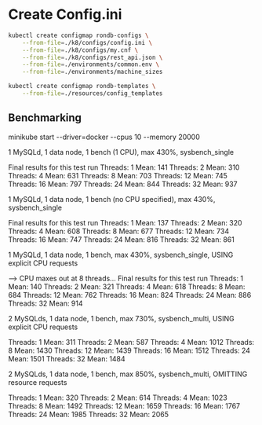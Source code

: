 # Create Config.ini

```bash
kubectl create configmap rondb-configs \
    --from-file=./k8/configs/config.ini \
    --from-file=./k8/configs/my.cnf \
    --from-file=./k8/configs/rest_api.json \
    --from-file=./environments/common.env \
    --from-file=./environments/machine_sizes

kubectl create configmap rondb-templates \
    --from-file=./resources/config_templates
```

## Benchmarking

minikube start --driver=docker --cpus 10 --memory 20000

1 MySQLd, 1 data node, 1 bench (1 CPU), max 430%, sysbench_single

Final results for this test run
Threads: 1 Mean: 141
Threads: 2 Mean: 310
Threads: 4 Mean: 631
Threads: 8 Mean: 703
Threads: 12 Mean: 745
Threads: 16 Mean: 797
Threads: 24 Mean: 844
Threads: 32 Mean: 937

1 MySQLd, 1 data node, 1 bench (no CPU specified), max 430%, sysbench_single

Final results for this test run
Threads: 1 Mean: 137
Threads: 2 Mean: 320
Threads: 4 Mean: 608
Threads: 8 Mean: 677
Threads: 12 Mean: 734
Threads: 16 Mean: 747
Threads: 24 Mean: 816
Threads: 32 Mean: 861

1 MySQLd, 1 data node, 1 bench, max 430%, sysbench_single, USING explicit CPU requests

--> CPU maxes out at 8 threads...
Final results for this test run
Threads: 1 Mean: 140
Threads: 2 Mean: 321
Threads: 4 Mean: 618
Threads: 8 Mean: 684
Threads: 12 Mean: 762
Threads: 16 Mean: 824
Threads: 24 Mean: 886
Threads: 32 Mean: 914

2 MySQLds, 1 data node, 1 bench, max 730%, sysbench_multi, USING explicit CPU requests

Threads: 1 Mean: 311
Threads: 2 Mean: 587
Threads: 4 Mean: 1012
Threads: 8 Mean: 1430
Threads: 12 Mean: 1439
Threads: 16 Mean: 1512
Threads: 24 Mean: 1501
Threads: 32 Mean: 1484

2 MySQLds, 1 data node, 1 bench, max 850%, sysbench_multi, OMITTING resource requests

Threads: 1 Mean: 320
Threads: 2 Mean: 614
Threads: 4 Mean: 1023
Threads: 8 Mean: 1492
Threads: 12 Mean: 1659
Threads: 16 Mean: 1767
Threads: 24 Mean: 1985
Threads: 32 Mean: 2065
